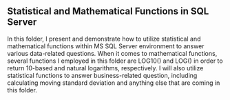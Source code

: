 ## Statistical and Mathematical Functions in SQL Server

In this folder, I present and demonstrate how to utilize statistical and mathematical functions within MS SQL Server environment to answer
various data-related questions. When it comes to mathematical functions, several functions I employed in this folder are LOG10() and LOG()
in order to return 10-based and natural logarithms, respectively.
I will also utilize statistical functions to answer business-related question, including calculating moving standard deviation and anything
else that are coming in this folder.
